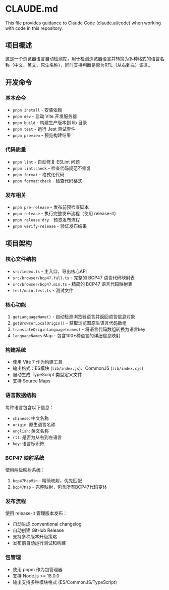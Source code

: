 # CLAUDE.md

This file provides guidance to Claude Code (claude.ai/code) when working with code in this repository.

## 项目概述

这是一个浏览器语言自动检测库，用于检测浏览器语言并转换为多种格式的语言名称（中文、英文、原生名称），同时支持判断是否为RTL（从右到左）语言。

## 开发命令

### 基本命令

- `pnpm install` - 安装依赖
- `pnpm dev` - 启动 Vite 开发服务器
- `pnpm build` - 构建生产版本到 lib 目录
- `pnpm test` - 运行 Jest 测试套件
- `pnpm preview` - 预览构建结果

### 代码质量

- `pnpm lint` - 自动修复 ESLint 问题
- `pnpm lint:check` - 检查代码规范不修复
- `pnpm format` - 格式化代码
- `pnpm format:check` - 检查代码格式

### 发布相关

- `pnpm pre-release` - 发布前预检查脚本
- `pnpm release` - 执行完整发布流程（使用 release-it）
- `pnpm release:dry` - 预览发布流程
- `pnpm verify-release` - 验证发布结果

## 项目架构

### 核心文件结构

- `src/index.ts` - 主入口，导出核心API
- `src/browser/bcp47.full.ts` - 完整的 BCP47 语言代码映射表
- `src/browser/bcp47.min.ts` - 精简的 BCP47 语言代码映射表
- `test/main.test.ts` - 测试文件

### 核心功能

1. `getLanguageName()` - 自动检测浏览器语言并返回语言信息对象
2. `getBrowserLocalOrigin()` - 获取浏览器原生语言代码数组
3. `translateOriginLanguage(names)` - 将语言代码数组转换为语言key
4. `languageNames` Map - 包含100+种语言的详细信息映射

### 构建系统

- 使用 Vite 7 作为构建工具
- 输出格式：ES模块 (`lib/index.js`)、CommonJS (`lib/index.cjs`)
- 自动生成 TypeScript 类型定义文件
- 支持 Source Maps

### 语言数据结构

每种语言包含以下信息：

- `chinese`: 中文名称
- `origin`: 原生语言名称
- `english`: 英文名称
- `rtl`: 是否为从右到左语言
- `key`: 语言标识符

### BCP47 映射系统

使用两级映射系统：

1. `bcp47MapMin` - 精简映射，优先匹配
2. `bcp47Map` - 完整映射，包含所有BCP47代码变体

### 发布流程

使用 release-it 管理版本发布：

- 自动生成 conventional changelog
- 自动创建 GitHub Release
- 支持多种版本升级策略
- 发布前自动运行测试和构建

### 包管理

- 使用 pnpm 作为包管理器
- 支持 Node.js >= 18.0.0
- 输出支持多种模块格式 (ES/CommonJS/TypeScript)
